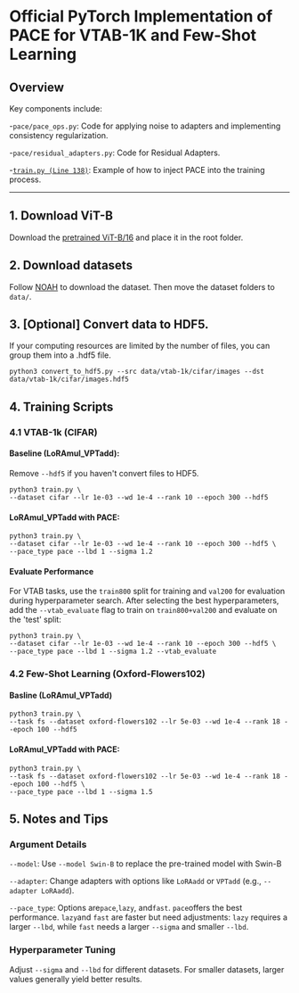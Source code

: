 # Official PyTorch Implementation of PACE for VTAB-1K and Few-Shot Learning

## Overview
Key components include:

-`pace/pace_ops.py`: Code for applying noise to adapters and implementing consistency regularization.

-`pace/residual_adapters.py`: Code for Residual Adapters.

-[`train.py (Line 138)`](https://github.com/MaxwellYaoNi/PACE/blob/56a68b799cc0804fb6e8acfbda07014c45370704/Vision/train.py#L138): Example of how to inject PACE into the training process.

---

## 1. Download ViT-B
Download the [pretrained ViT-B/16](https://storage.googleapis.com/vit_models/imagenet21k/ViT-B_16.npz) and place it in the root folder.

## 2. Download datasets
Follow [NOAH](https://github.com/ZhangYuanhan-AI/NOAH/#data-preparation) to download the dataset. Then move the dataset folders to `data/`.

## 3. [Optional] Convert data to HDF5.
If your computing resources are limited by the number of files, you can group them into a .hdf5 file.
```
python3 convert_to_hdf5.py --src data/vtab-1k/cifar/images --dst data/vtab-1k/cifar/images.hdf5
```
## 4. Training Scripts

### 4.1 VTAB-1k (CIFAR)
#### Baseline (LoRAmul_VPTadd):
Remove `--hdf5` if you haven't convert files to HDF5.
```
python3 train.py \
--dataset cifar --lr 1e-03 --wd 1e-4 --rank 10 --epoch 300 --hdf5
```
#### LoRAmul_VPTadd with PACE:
```
python3 train.py \
--dataset cifar --lr 1e-03 --wd 1e-4 --rank 10 --epoch 300 --hdf5 \
--pace_type pace --lbd 1 --sigma 1.2 
```
#### Evaluate Performance
For VTAB tasks, use the `train800` split for training and `val200` for evaluation during hyperparameter search. After selecting the best hyperparameters, add the `--vtab_evaluate` flag to train on `train800+val200` and evaluate on the 'test' split:
```
python3 train.py \
--dataset cifar --lr 1e-03 --wd 1e-4 --rank 10 --epoch 300 --hdf5 \
--pace_type pace --lbd 1 --sigma 1.2 --vtab_evaluate
```

### 4.2 Few-Shot Learning (Oxford-Flowers102)
#### Basline (LoRAmul_VPTadd)
```
python3 train.py \
--task fs --dataset oxford-flowers102 --lr 5e-03 --wd 1e-4 --rank 18 --epoch 100 --hdf5
```
#### LoRAmul_VPTadd with PACE:
```
python3 train.py \
--task fs --dataset oxford-flowers102 --lr 5e-03 --wd 1e-4 --rank 18 --epoch 100 --hdf5 \
--pace_type pace --lbd 1 --sigma 1.5 
```

## 5. Notes and Tips
### Argument Details
`--model`: Use `--model Swin-B` to replace the pre-trained model with Swin-B

`--adapter`: Change adapters with options like `LoRAadd` or `VPTadd` (e.g., `--adapter LoRAadd`).

`--pace_type`: Options are`pace`,`lazy`, and`fast`. `pace`offers the best performance. `lazy`and `fast` are faster but need adjustments: `lazy` requires a larger `--lbd`, while `fast` needs a larger `--sigma` and smaller `--lbd`.
### Hyperparameter Tuning
Adjust `--sigma` and `--lbd` for different datasets. For smaller datasets, larger values generally yield better results.
